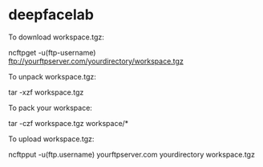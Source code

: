 # deepfacelab

To download workspace.tgz:

ncftpget -u(ftp-username) ftp://yourftpserver.com/yourdirectory/workspace.tgz

To unpack workspace.tgz:

tar -xzf workspace.tgz

To pack your workspace:

tar -czf workspace.tgz workspace/*

To upload workspace.tgz:

ncftpput -u(ftp.username) yourftpserver.com yourdirectory workspace.tgz
